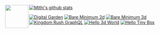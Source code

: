 [![Mithi's github stats][stats]][hexapod]
[<img src="https://hexapod.netlify.app/img/small-robot-2-small.gif" height="75" align="left" />][hexapod] 

[![Digital Garden](https://img.shields.io/badge/Digital-Garden-green.svg?logo=leaflet&color=success)](https://github.com/mithi/digital-garden)
[![Bare Minimum 2d](https://img.shields.io/badge/npm%20-Bare%20Minimum%202d-orange.svg?logo=npm&color=ee5253)](https://github.com/mithi/bare-minimum-2d)
[![Bare Minimum 3d](https://img.shields.io/badge/npm%20-Bare%20Minimum%203d-orange.svg?logo=npm&color=ee5253)](https://github.com/mithi/bare-minimum-3d)
[![Kingdom Rush GraphQL](https://img.shields.io/badge/graphQL%20-Kingdom%20Rush-orange.svg?logo=graphql&color=f368e0)](https://github.com/mithi/kingdom-rush-graphql)
[![Hello 3d World](https://img.shields.io/badge/Hello%20-3d%20World-orange.svg?logo=react&color=0abde3)](https://github.com/mithi/hello-3d-world)
[![Hello Tiny Box](https://img.shields.io/badge/Hello%20-Tiny%20Box-orange.svg?logo=react&color=0abde3)](https://github.com/mithi/hello-tiny-box)

[stats]: https://github-readme-stats.vercel.app/api?username=mithi&show_icons=true&count_private=false&theme=radical&hide=contribs,issues,prs
[hexapod]: https://hexapod.netlify.app/

<!--
**mithi/mithi** is a ✨ _special_ ✨ repository because its `README.md` (this file) appears on your GitHub profile.

Here are some ideas to get you started:

- 🔭 I’m currently working on ...
- 🌱 I’m currently learning ...
- 👯 I’m looking to collaborate on ...
- 🤔 I’m looking for help with ...
- 💬 Ask me about ...
- 📫 How to reach me: ...
- 😄 Pronouns: ...
- ⚡ Fun fact: ...
-->
